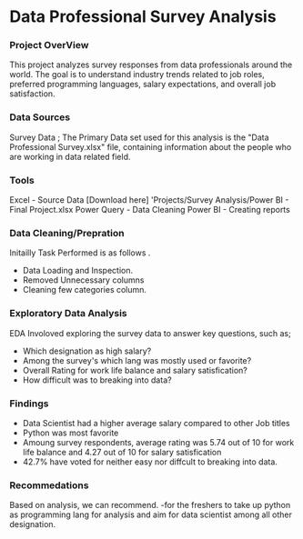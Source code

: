 # Data Professional Survey Analysis

### Project OverView
This project analyzes survey responses from data professionals around the world. The goal is to understand industry trends related to job roles, preferred programming languages, salary expectations, and overall job satisfaction.

### Data Sources
Survey Data ; The Primary Data set used for this analysis is the "Data Professional Survey.xlsx" file, containing information about the people who are working in data related field.

### Tools
Excel - Source Data [Download here] 'Projects/Survey Analysis/Power BI - Final Project.xlsx 
Power Query - Data Cleaning
Power BI - Creating reports

### Data Cleaning/Prepration
Initailly Task Performed is as follows .
- Data Loading and Inspection.
- Removed Unnecessary columns
- Cleaning few categories column.

### Exploratory Data Analysis
EDA Involoved exploring the survey data to answer key questions, such as;

- Which designation as high salary?
- Among the survey's which lang was mostly used or favorite?
- Overall Rating for work life balance and salary satisfication?
- How difficult was to breaking into data?

### Findings
- Data Scientist had a higher average salary compared to other Job titles
- Python was most favorite
- Amoung survey respondents, average rating was 5.74 out of 10 for work life balance and 4.27 out of 10 for salary satisfication
- 42.7% have voted for neither easy nor diffcult to breaking into data.

### Recommedations

Based on analysis, we can recommend. 
-for the freshers to take up python as programming lang for analysis and aim for data scientist among all other designation.
